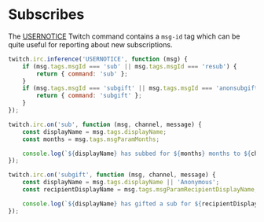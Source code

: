 # Subscribes

The [USERNOTICE](https://dev.twitch.tv/docs/irc/commands/#usernotice-twitch-commands) Twitch command contains a `msg-id` tag which can be quite useful for reporting about new subscriptions.

```javascript
twitch.irc.inference('USERNOTICE', function (msg) {
    if (msg.tags.msgId === 'sub' || msg.tags.msgId === 'resub') {
        return { command: 'sub' };
    }
    if (msg.tags.msgId === 'subgift' || msg.tags.msgId === 'anonsubgift') {
        return { command: 'subgift' };
    }
});

twitch.irc.on('sub', function (msg, channel, message) {
    const displayName = msg.tags.displayName;
    const months = msg.tags.msgParamMonths;

    console.log(`${displayName} has subbed for ${months} months to ${channel} and said: "${message}"!`);
});

twitch.irc.on('subgift', function (msg, channel, message) {
    const displayName = msg.tags.displayName || 'Anonymous';
    const recipientDisplayName = msg.tags.msgParamRecipientDisplayName;

    console.log(`${displayName} has gifted a sub for ${recipientDisplayName} to ${channel} and said: "${message}"!`);
});
```
